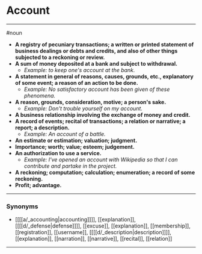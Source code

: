 # Account
---
#noun
- **A registry of pecuniary transactions; a written or printed statement of business dealings or debts and credits, and also of other things subjected to a reckoning or review.**
- **A sum of money deposited at a bank and subject to withdrawal.**
	- _Example: to keep one's account at the bank._
- **A statement in general of reasons, causes, grounds, etc., explanatory of some event; a reason of an action to be done.**
	- _Example: No satisfactory account has been given of these phenomena._
- **A reason, grounds, consideration, motive; a person's sake.**
	- _Example: Don't trouble yourself on my account._
- **A business relationship involving the exchange of money and credit.**
- **A record of events; recital of transactions; a relation or narrative; a report; a description.**
	- _Example: An account of a battle._
- **An estimate or estimation; valuation; judgment.**
- **Importance; worth; value; esteem; judgement.**
- **An authorization to use a service.**
	- _Example: I've opened an account with Wikipedia so that I can contribute and partake in the project._
- **A reckoning; computation; calculation; enumeration; a record of some reckoning.**
- **Profit; advantage.**
---
### Synonyms
- [[[[a/_accounting|accounting]]]], [[explanation]], [[[[d/_defense|defense]]]], [[excuse]], [[explanation]], [[membership]], [[registration]], [[username]], [[[[d/_description|description]]]], [[explanation]], [[narration]], [[narrative]], [[recital]], [[relation]]
---
